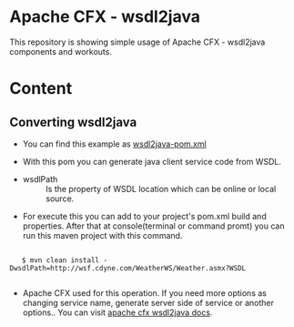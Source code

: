 Apache CFX - wsdl2java
=====

This repository is showing simple usage of Apache CFX - wsdl2java components and workouts.

Content
=======


Converting wsdl2java
--------------------

- You can find this example as [wsdl2java-pom.xml](https://github.com/ercinakcay/maven/blob/master/wsdl2java-pom.xml)

- With this pom you can generate java client service code from WSDL.

- <dl>
    <dt>wsdlPath</dt>
    <dd>Is the property of WSDL location which can be online or local source.</dd>
  </dl>
 

- For execute this you can add to your project's pom.xml build and properties. After that at console(terminal or command promt) you can run this maven project with this command.
  
```

   $ mvn clean install -DwsdlPath=http://wsf.cdyne.com/WeatherWS/Weather.asmx?WSDL
 
````
- Apache CFX used for this operation. If you need more options as changing service name, generate server side of service or another options.. You can visit [apache cfx wsdl2java docs](https://cxf.apache.org/docs/wsdl-to-java.html).

